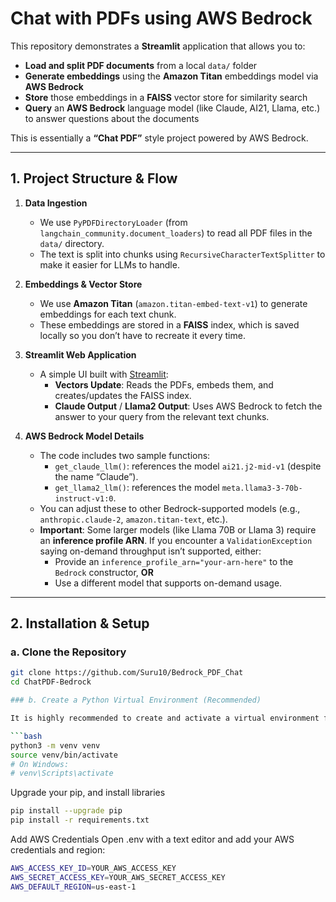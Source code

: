 # Chat with PDFs using AWS Bedrock

This repository demonstrates a **Streamlit** application that allows you to:

- **Load and split PDF documents** from a local `data/` folder  
- **Generate embeddings** using the **Amazon Titan** embeddings model via **AWS Bedrock**  
- **Store** those embeddings in a **FAISS** vector store for similarity search  
- **Query** an **AWS Bedrock** language model (like Claude, AI21, Llama, etc.) to answer questions about the documents  

This is essentially a **“Chat PDF”** style project powered by AWS Bedrock.

---

## 1. Project Structure & Flow

1. **Data Ingestion**  
   - We use `PyPDFDirectoryLoader` (from `langchain_community.document_loaders`) to read all PDF files in the `data/` directory.  
   - The text is split into chunks using `RecursiveCharacterTextSplitter` to make it easier for LLMs to handle.

2. **Embeddings & Vector Store**  
   - We use **Amazon Titan** (`amazon.titan-embed-text-v1`) to generate embeddings for each text chunk.  
   - These embeddings are stored in a **FAISS** index, which is saved locally so you don’t have to recreate it every time.

3. **Streamlit Web Application**  
   - A simple UI built with [Streamlit](https://streamlit.io/):
     - **Vectors Update**: Reads the PDFs, embeds them, and creates/updates the FAISS index.  
     - **Claude Output** / **Llama2 Output**: Uses AWS Bedrock to fetch the answer to your query from the relevant text chunks.

4. **AWS Bedrock Model Details**  
   - The code includes two sample functions:
     - `get_claude_llm()`: references the model `ai21.j2-mid-v1` (despite the name “Claude”).  
     - `get_llama2_llm()`: references the model `meta.llama3-3-70b-instruct-v1:0`.  
   - You can adjust these to other Bedrock-supported models (e.g., `anthropic.claude-2`, `amazon.titan-text`, etc.).  
   - **Important**: Some larger models (like Llama 70B or Llama 3) require an **inference profile ARN**. If you encounter a `ValidationException` saying on-demand throughput isn’t supported, either:
     - Provide an `inference_profile_arn="your-arn-here"` to the `Bedrock` constructor, **OR**
     - Use a different model that supports on-demand usage.

---

## 2. Installation & Setup

### a. Clone the Repository

```bash
git clone https://github.com/Suru10/Bedrock_PDF_Chat
cd ChatPDF-Bedrock

### b. Create a Python Virtual Environment (Recommended)

It is highly recommended to create and activate a virtual environment for this project to avoid dependency conflicts. In your terminal or command prompt, run:

```bash
python3 -m venv venv
source venv/bin/activate
# On Windows:
# venv\Scripts\activate
```
Upgrade your pip, and install libraries

```bash
pip install --upgrade pip
pip install -r requirements.txt
```
Add AWS Credentials
Open .env with a text editor and add your AWS credentials and region:
```bash
AWS_ACCESS_KEY_ID=YOUR_AWS_ACCESS_KEY
AWS_SECRET_ACCESS_KEY=YOUR_AWS_SECRET_ACCESS_KEY
AWS_DEFAULT_REGION=us-east-1
```

